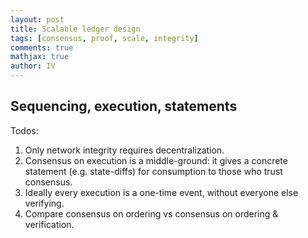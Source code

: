 ```yaml
---
layout: post
title: Scalable ledger design
tags: [consensus, proof, scale, integrity]
comments: true
mathjax: true
author: IV
---
```


## Sequencing, execution, statements

Todos:

1. Only network integrity requires decentralization.
2. Consensus on execution is a middle-ground: it gives a concrete statement (e.g. state-diffs) for consumption to those who trust consensus.
3. Ideally every execution is a one-time event, without everyone else verifying.
4. Compare consensus on ordering vs consensus on ordering & verification.
